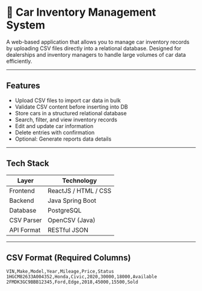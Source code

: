 # 🚗 Car Inventory Management System

A web-based application that allows you to manage car inventory records by uploading CSV files directly into a relational database. Designed for dealerships and inventory managers to handle large volumes of car data efficiently.

---

 ##  Features

-   Upload CSV files to import car data in bulk
-   Validate CSV content before inserting into DB
-   Store cars in a structured relational database
-   Search, filter, and view inventory records
-   Edit and update car information
-   Delete entries with confirmation
-   Optional: Generate reports data details

---

##  Tech Stack

| Layer        | Technology           |
|--------------|----------------------|
| Frontend     | ReactJS / HTML / CSS |
| Backend      | Java Spring Boot     |
| Database     | PostgreSQL           |
| CSV Parser   | OpenCSV (Java)       |
| API Format   | RESTful JSON         |

---

## CSV Format (Required Columns)

```csv
VIN,Make,Model,Year,Mileage,Price,Status
1HGCM82633A004352,Honda,Civic,2020,30000,18000,Available
2FMDK3GC9BBB12345,Ford,Edge,2018,45000,15500,Sold
